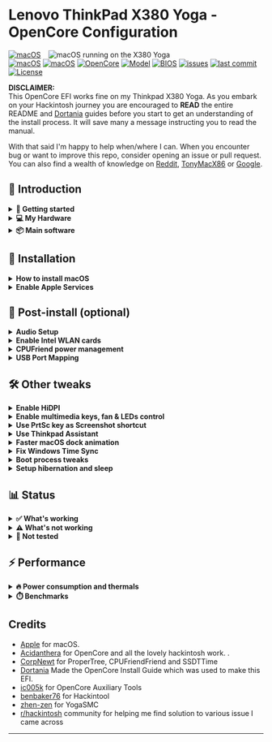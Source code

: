 # Lenovo ThinkPad X380 Yoga - OpenCore Configuration

<img align="right" src="https://p1-ofp.static.pub/medias/bWFzdGVyfHJvb3R8MzY5NzQ4fGltYWdlL3BuZ3xoMTEvaGMwLzE0NDQ4MTg0NTI0ODMwLnBuZ3wyZjE4MmQ5YmEyN2U1M2VhOTJkZDM4NzFjMTUzNDk2M2NmOGQ5OTQ2MjYxNTVlNjY3YmYxMTU4ZDM2Y2RmNjlk/lenovo-laptop-thinkpad-x380-2-in-1-hero.png" alt="macOS running on the X380 Yoga" width="425">

[![macOS](https://img.shields.io/badge/macOS-Ventura-brightgreen.svg?logo=apple)](https://developer.apple.com/documentation/macos-release-notes)
[![macOS](https://img.shields.io/badge/macOS-Sonoma-brightgreen.svg?logo=apple)](https://developer.apple.com/documentation/macos-release-notes)
[![macOS](https://img.shields.io/badge/macOS-Sequoia-brightgreen.svg?logo=apple)](https://developer.apple.com/documentation/macos-release-notes)
[![OpenCore](https://img.shields.io/badge/OpenCore-1.0.3-blue.svg)](https://github.com/acidanthera/OpenCorePkg)
[![Model](https://img.shields.io/badge/Model-20LJ-9cf)](https://psref.lenovo.com/syspool/Sys/PDF/ThinkPad/ThinkPad_X380_Yoga/ThinkPad_X380_Yoga_Spec.PDF)
[![BIOS](https://img.shields.io/badge/BIOS-1.41-blue)](https://pcsupport.lenovo.com/us/en/products/laptops-and-netbooks/thinkpad-x-series-laptops/thinkpad-x380-yoga/downloads/driver-list/component?name=BIOS%2FUEFI&id=5AC6A815-321D-440E-8833-B07A93E0428C)
[![issues](https://img.shields.io/github/issues/kotakbiasa/ThinkPad-X380-Yoga-Hackintosh-OpenCore)](https://github.com/kotakbiasa/ThinkPad-X380-Yoga-Hackintosh-OpenCore/issues)
[![last commit](https://img.shields.io/github/last-commit/kotakbiasa/ThinkPad-X380-Yoga-Hackintosh-OpenCore)](https://github.com/kotakbiasa/ThinkPad-X380-Yoga-Hackintosh-OpenCore)
[![License](https://img.shields.io/badge/license-MIT-purple.svg)](/LICENSE)

**DISCLAIMER:**  
This OpenCore EFI works fine on my Thinkpad X380 Yoga. 
As you embark on your Hackintosh journey you are encouraged to **READ** the entire README and [Dortania](https://dortania.github.io/getting-started/) guides before you start to get an understanding of the install process. It will save many a message instructing you to read the manual. 

With that said I'm happy to help when/where I can. When you encounter bug or want to improve this repo, consider opening an issue or pull request. You can also find a wealth of knowledge on [Reddit](https://www.reddit.com/r/hackintosh/), [TonyMacX86](https://www.tonymacx86.com) or [Google](https://www.google.com).

## 👋 Introduction

<details>  
<summary><strong>📖 Getting started</strong></summary>
</br>

**Meet the Bootloader:**

- [Why OpenCore](https://dortania.github.io/OpenCore-Install-Guide/why-oc.html)
- Dortania's [website](https://dortania.github.io)

**Recommended tools:**

- Plist editor [ProperTree](https://github.com/corpnewt/ProperTree)
- Handy-dandy ESP mounting script [MountEFI](https://github.com/corpnewt/MountEFI)
- Cross-platform GUI management tools for OpenCore [OCAT](https://github.com/ic005k/OCAuxiliaryTools)
- Py script that uses acidanthera's macserial to generate SMBIOS [GenSMBIOS](https://github.com/corpnewt/GenSMBIOS)
- The Swiss army knife of vanilla Hackintoshing [Hackintool](https://github.com/benbaker76/Hackintool)

**Resources**

- [OpenCore](https://github.com/acidanthera/OpenCorePkg)

</details>

<details> 
<summary><strong>💻 My Hardware</strong></summary>
</br>

| Category  | Component                                            | Note                                                         |
| --------- | ---------------------------------------------------- | ------------------------------------------------------------ |
| Type      | 20LJ                                                 |                                                              |
| CPU       | Intel(R) Core(TM) i5-8350U CPU @ 1.70GHz             |                                                              |
| GPU       | Intel UHD 620                                        |                                                              |
| SSD       | Lexar NM620 512GB M.2 NVMe SSD                       | Replaced cursed PM 981 which still doesn't work reliably. Read this [Anti-Hackintosh Buyers Guide - Storage](https://dortania.github.io/Anti-Hackintosh-Buyers-Guide/Storage.html)     |
| Screen    | 13.3" FHD 1920x1080                                  | Multi touch and pen* support working                         |
| Memory    | 16GB DDR4 2400Mhz                                    |                                                              |
| Camera    | 720p Camera + IR Camera                              |                                                              |
| Audio     | Conexant® CX8200                                     | I suggest trying several layout ID `3, 15, 21, 23, or 80`    |
| Touchoad  | ELAN v4 LEN2034 PS2 Interace                         |                                                              |
| Wifi & BT | Intel AC 8265 and Bluetooth                          | Use AirportItlwm for your macOS version and enjoy native Wi-Fi control. |
| Ethernet  | Intel I219-LM4 Gigabit Ethernet                      |                                                              | 
| Input     | PS2 Keyboard & I2CHID TrackPad (touchscreen and pen) | I'm using [YogaSMC](https://github.com/zhen-zen/YogaSMC) for media keys. The kext is in the folder but **you'll need to install the app.** |

</details>

<details>
<summary><strong>📦 Main software</strong></summary>

| Component     | Version |
| ------------- | ------- |
| macOS Sonoma  | 14.7.2  |
| OpenCore      | v1.0.3  |

</details>

## 📖 Installation

<details>  
<summary><strong>How to install macOS</strong></summary>
</br>

1. [Create an installation media](https://dortania.github.io/OpenCore-Install-Guide/installer-guide/#making-the-installer)
1. Download the [latest EFI folder](https://github.com/simprecicchiani/ThinkPad-T460s-macOS-OpenCore/releases) and copy it into the ESP partiton
1. Change your BIOS settings according to the table below
1. Boot from the USB installer (press `F12` to choose boot volume) and [start the installation process](https://dortania.github.io/OpenCore-Install-Guide/installation/installation-process.html#booting-the-opencore-usb)

### BIOS Config

| Menu     |                   |                                 | Setting     |
| -------- | ----------------- | ------------------------------- | ----------- |
| Config   | USB               | UEFI BIOS Support               | `Enable`    |
|          | Power             | Intel SpeedStep Technology      | `Enable`    |
|          |                   | CPU Power Management            | `Enable`    |
|          | CPU               | Hyper-Threading Technology      | `Enable`    |
| Security | Security Chip     |                                 | `Disable`   |
|          | Memory Protection | Execution Prevention            | `Enable`    |
|          | Virtualization    | Intel Virtualization Technology | `Enable`    |
|          |                   | Intel VT-d Feature              | `Enable`    |
|          | Anti-Theft        | Computrace                      | `Disable`   |
|          | Secure Boot       |                                 | `Disable`   |
|          | Intel SGX         |                                 | `Disable`   |
|          | Device Guard      |                                 | `Disable`   |
| Startup  | UEFI/Legacy Boot  |                                 | `UEFI Only` |
|          | CSM Support       |                                 | `No`        |
|          | Boot Mode         |                                 | `Quick`     |

</details>

<details>  
<summary><strong>Enable Apple Services</strong></summary>
</br>

Config to allow you to use Apple Services (such as iMessage)

> **🗒️Note:**
>
> If you (still) can't login to iMessage you may need to contact Apple Support to unblacklist your AppleID (You can try opening the Message app from terminal to check the log to see if you're getting a Customer Code error, which is an indication that your AppleID got blacklisted. [See more info here](https://dortania.github.io/OpenCore-Post-Install/universal/iservices.html#customer-code-error))

1. Download (or clone) [GenSMBIOS](https://github.com/corpnewt/GenSMBIOS) and run it in terminal
2. Type `3` to generate SMBIOS, then press <kbd>Enter</kbd>
3. Type `MacBookPro15,2 5`, then press <kbd>Enter</kbd>
4. Open `EFI/Config.plist` (I highly recommend using [ProperTree](https://github.com/corpnewt/ProperTree)) and navigate to `PlatformInfo -> Generic`
5. Add one of the script's result to `MLB`, `SystemSerialNumber`, and `SystemUUID`
7. Replace `ROM` with your MAC Address (`System Preferences -> Network -> Ethernet -> Advanced -> Hardware -> MAC Address`, then remove all the colons `:`). Or you can also try using a real Apple MAC Address
8. Save and Reboot
9. Check the Serial Number validity. Repeat step 5 and choose different result (or generate new set of SMBIOS) until you find invalid Serial Number
</details>

## 🧰 Post-install (optional)

<details>  
<summary><strong>Audio Setup</strong></summary>

The X380 Yoga has CX8200 for audio which requires the boot-arg **or** device property below. You can use the boot-args to initially setup your config.plist file as suggested in the guide or simply add the device property. Everything should work, built-in microphone, speakers, headphone jack and microphone. 

NVRAM:

| Key       | Value    |
| --------- | -------- |
| boot-args | alcid=23 |

DeviceProperties

| Key                        | Type       | Value        |
| -------------------------- | ---------- | ------------ |
| PciRoot(0x0)/Pci(0x1F,0x3) | Dictionary |              |
| layout-id                  | Data       | **0f000000** |

</details>

<details>  
<summary><strong>Enable Intel WLAN cards</strong></summary>
</br>

Although the Intel AC-8265 Card is compatible with both kexts (use either one or the other), there are Pros and Cons to both of them (check the [**FAQs**](https://openintelwireless.github.io/itlwm/FAQ.html#features) for other differences):

- **AirportItlwm**: (used in macOS Sonoma)
	- **Pro**: Can be used during macOS Setup/Recoveery which is not possible with `itlwm.kext`
	- **Pro**: Supports Location Services and "Find My Mac"
 	- **Pro**: Connects faster to Wi-Fi Hotspots than `itlwm.kext`
	- **Con**: Doesn't perform as well as `itlwm.kext`
	- **Con**: Can't connect to hidden WiFi Networks
	- **Con**: Requires the correct kext per macOS version, so running multiple version of macOS requires multiple versions of this kext controlled via `MinKernel` and `MaxKernel` settings

- **itlwm.kext** (used in Sequoia)
	- **Pro**: `itlwm.kext` works across _multiple_ versions of macOS
	- **Pro**: Loading webpages feels a lot quicker than with `AirportItlwm` 
	- **Pro**: Can connect to hidden WiFi Networks
 	- **Pro**: Does work with iMessage and FaceTime 	
	- **Con**: Requires [**HeliPort**](https://github.com/diepeterpan/HeliPort/releases) app to connect to Wi-Fi hotspots, so it can't be used during macOS Setup/Recovery
	- **Con**: Doesn't support Location Services

- Pre-compiled WiFi kexts for other versions of macOS can be found in the [Additional Files](hhttps://github.com/OpenIntelWireless/itlwm/releases) section! You will need them if you want to run other macOS versions than Sonoma or Sequioa!

> **🗒️Note:**
> 
> My config uses `AirportItlw.kext` by default since it allows accessing the internet during macOS installation (unlike `itlwm.kext` which requires an additional app to do so). Currently, AirportItlwm kexts for macOS Sequoia is included but you must patch, you can find how to patch [`see this`](https://osxlatitude.com/forums/topic/20330-wifi-in-sequoia-150-beta-patching-for-legacy-broadcom-wireless-cards/). If you want to use itlwm, disable AirportItlwm (all variants) and enable itlwm in the config.plist instead. Next, download the Helipad app, run it and add it to "Login Items" (in System Settings) so that it starts automatically with macOS.

</details>

<details>  
<summary><strong>CPUFriend power management</strong></summary>
<br>

Generate `CPUFriendDataProvider` or `ssdt_data.aml` (choose one) for your machine [here](https://github.com/acidanthera/CPUFriend) or use the ssd_data.aml file provided. My files are set for power conservation over performance. Highly recommended that you use power management.

</details>

<details> 
<summary><strong>USB Port Mapping</strong></summary>

While first port mapping I followed the [Dortania guide here](https://dortania.github.io/OpenCore-Post-Install/usb/#macos-and-the-15-port-limit) with USBInjectAll.kext install...  when doing so the internal USB ports did not show up and the cameras, touch screen, and bluetooth did not function. I noticed on the `USBmap tool` screen that RHUB was showing so I Googled it and it brought me back to the [Dortania guide here](https://dortania.github.io/OpenCore-Post-Install/usb/manual/manual.html#special-notes). I added the SSDT-RHUB.aml to the APCI folder rebooted and all the ports showed up. I then mapped the USB ports creating the included USBMap.kext file.

</details> 

## 🛠️ Other tweaks

<details>  
<summary><strong>Enable HiDPI</strong></summary>
</br>

1. [Disable SIP](https://dortania.github.io/OpenCore-Install-Guide/troubleshooting/troubleshooting.html#disabling-sip)
1. Run the following script in Terminal
   ```bash
   bash -c "$(curl -fsSL https://raw.githubusercontent.com/xzhih/one-key-hidpi/master/hidpi.sh)"
   ```
1. Follow the instructions, then reboot
1. Re-enable SIP (if desired)

Or try an [alternative method](https://github.com/bbhardin/A-Guide-to-MacOS-Scaled-Resolutions)

</details>

<details>  
<summary><strong>Enable multimedia keys, fan & LEDs control </strong></summary>
</br>

- Download [**YogaSMC-App**](https://github.com/zhen-zen/YogaSMC/files/14324664/Builds.zip) and mount it. This is a custom build which fixes the "Failed to open Preferences" [issue](https://github.com/zhen-zen/YogaSMC/issues/189) in Ventura and newer  
	- Double-click the YogaSMC **prefPane** to install it
	- Drag the `YogaSMC` app into the "Programs" folder and run it
	- Click on the icon (`⌥`) in the menu bar and select "Start at Login"
	- Now you can control performance profiles, fan speed and other settings
</details>

<details>  
<summary><strong>Use PrtSc key as Screenshot shortcut</strong></summary>
</br>

Super useful shortcut that I wish I had it on my previous MBP. Default is `⌘⇧5`.

1. Open SystemPreferences.app
1. Go under `Keyboard > Shortcuts > Screenshots`
1. Click on `Screenshot and recording options` field
1. Press `PrtSc` on your keyboard (it should came out as `F13`)

</details>

<details>
<summary><strong>Use Thinkpad Assistant </strong></summary>
</br>

1. Get a pair of Patch & SSDT from [Samples](./Tools/Thinkpad%20Assistant/Samples/SSDT-X380-KBRD.dsl) folder
2. Compile SSDT (ex. `iasl -vo SSDT-X380-KBRD.dsl`)
3. Copy `SSDT.aml` to EFI/OC/ACPI
4. Apply patch on `config.plst` with [OCAT](https://github.com/ic005k/OCAuxiliaryTools)
5. Download [Thinkpad Assistant](./Tools/Thinkpad%20Assistant/ThinkpadAssistant.dmg)
6. Extract & Copy to Applications folder
7. Start Thinkpad Assistant & Tick 'Launch on Login' in Menubar
8. Reboot

</details>

<details>  
<summary><strong>Faster macOS dock animation</strong></summary>
</br>

This enables auto-hide and speeds up the animation

1. Run the following script in Terminal
   ```bash
   defaults write com.apple.dock autohide-delay -float 0; defaults write com.apple.dock autohide-time-modifier -float 0.5; killall Dock
   ```
   </details>

<details>  
<summary><strong>Fix Windows Time Sync</strong></summary>
</br>

`RealTimeIsUniversal` registry key still works in Windows 8, 10, and 11! Just tested it by myself. The instructions to use this method are explained lot of times everywhere, for example in this answer.

I will replicate the answer here:

`Win+S`, `regedit`, `Enter`.

Navigate to the key:

`HKEY_LOCAL_MACHINE\SYSTEM\CurrentControlSet\Control\TimeZoneInformation`.
Create new `DWORD (32-bit) Value`, name it `RealTimeIsUniversal`. Set its value to `1`.

After this is done, just reboot your machine. After it is up and running again, let Windows set time automatically (click on the current time in tray, `Date and Time` `Settings` > `Set Time Automatically`), this time it will not mess with it.
</details>

<details>  
<summary><strong>Boot process tweaks</strong></summary>
</br>

| Menu |       |            | Setting    | What does it do?     |
| :--- | :---- | :--------- | :--------- | :------------------- |
| Misc | Boot  | ShowPicker | `False`    | Skip bootloader page |
| UEFI | Audio | PlayChime  | `Disabled` | Always silent boot   |

</details>

<details>  
<summary><strong>Setup hibernation and sleep</strong></summary>
</br>

[Script](https://www.tonymacx86.com/threads/release-sleeponlowbattery-solb.264785) that performs auto sleep/hibernate at low battery.

1. Open terminal
1. Enter commands below one by one

   Settings for AC:

   ```
   sudo pmset -c standby 1
   sudo pmset -c hibernatemode 0
   ```

   Setting for battery:

   ```
   sudo pmset -b standby 1
   sudo pmset -b standbydelayhigh 900
   sudo pmset -b standbydelaylow 60
   sudo pmset -b hibernatemode 25
   sudo pmset -b highstandbythreshold 70
   ```

   Settings for all:

   ```
   sudo pmset -a acwake 0
   sudo pmset -a lidwake 1
   sudo pmset -a powernap 0
   ```

To restore default system settings run

```
sudo pmset restoredefaults
```

<details>  
<summary><strong>Advanced energy management</strong></summary>

`acwake`: wake the machine when power source (AC/battery) is changed (value = 0/1)

`lidwake`: wake the machine when the laptop lid (or clamshell) is opened (value = 0/1)

`powernap`: enable/disable Power Nap on supported machines (value = 0/1)

`standbydelayhigh` and `standbydelaylow` specify the delay, in seconds,
before writing the hibernation image to disk and powering off memory for Standby.
standbydelayhigh is used when the remaining battery capacity is above `highstandbythreshold`(has a default value of 50 percent),
and standbydelaylow is used when the remaining battery capacity is below highstandbythreshold.

`hibernatemode` supports values of 0, 3, or 25. To disable hibernation, set hibernatemode to 0.  
`hibernatemode` = 0 by default on desktops. The system will not back memory up to persistent storage. The system must wake from the contents of memory; the system will lose context on power loss.  
`hibernatemode` = 3 by default on portables. The system will store a copy of memory to persistent storage (the disk), and will power memory during sleep. The system will wake from memory, unless a power loss forces it to restore from hibernate image.  
`hibernatemode` = 25 is only settable via pmset. The system will store a copy of memory to persistent storage (the disk), and will remove power to memory. The system will restore from disk image. If you want "hibernation" - slower sleeps, slower wakes, and better battery life, you should use this setting.

[Source](https://www.dssw.co.uk/reference/pmset.html)

</details>
</br>
</details>

## 📊 Status

<details>  
<summary><strong>✅ What's working</strong></summary>
</br>

- [x] Intel HD 620 Graphics `incuding graphics acceleration`
- [x] Battery management
- [x] USB ports
- [x] Internal camera `working fine on FaceTime, Skype, Zoom and others`
- [x] Sleep / Wake / Shutdown / Reboot
- [X] Intel WiFi & Bluetooth (thanks to [itlwn](https://github.com/OpenIntelWireless/itlwm) & [Heliport](https://github.com/OpenIntelWireless/HeliPort) )
- [x] iMessage, FaceTime, App Store, iTunes Store `Please generate your own SMBIOS`
- [x] Speakers and headphones combo jack
- [x] Microphone
- [x] Keyboard map and hotkeys with [YogaSMC](https://github.com/zhen-zen/YogaSMC)
- [x] Multi-Touch Screen `Touchscreen just feel more natural than using Touchpad (Touchpad gesture enabled). Pen also working`
- [x] SIP and FileVault 2 can be turned on
- [x] Micro SD Card Reader `slow r/w speed but works`

</details>

<details>  
<summary><strong>⚠️ What's not working</strong></summary>
</br>

- [ ] Safari DRM `Use Chromium engine to watch Apple TV+, Amazon Prime Video, Netflix and others`
- [ ] Fingerprint reader - `No. Don't expect macOS driver any time soon.`
- [ ] Samsung PM 981 NVME drive - `Still unstable. Could work for some, not for others. See `[Anti-Hackintosh Buyers Guide - Storage](https://dortania.github.io/Anti-Hackintosh-Buyers-Guide/Storage.html)
- [ ] Sidecar Wireless `doesn't work without apple native WIFI card`

</details>

<details>  
<summary><strong>🔄 Not tested</strong></summary>
</br>

- [ ] Apple Watch Unlock
- [ ] WWAN
- [ ] AirDrop
- [ ] HDMI
- [ ] Thunderbolt

</details>

## ⚡ Performance

<details>  
<summary><strong>🔥 Power consumption and thermals</strong></summary>
</br>

Sequoia
| Idle State                     | Max Frequency                  | 2 Thread Frequency             | All Thread Frequency           | GPU Max Frequency              |
| ------------------------------ | ------------------------------ | ------------------------------ | ------------------------------ | ------------------------------ |
| ![](/Images/ipg-idle-freq.png) | ![](./Images/ipg-max-freq.png) | ![](./Images/ipg-two-freq.png) | ![](./Images/ipg-all-freq.png) | ![](./Images/ipg-gpu-freq.png) |

Sonoma
| Idle State                     | Max Frequency                  | 2 Thread Frequency             | All Thread Frequency           | GPU Max Frequency              |
| ------------------------------ | ------------------------------ | ------------------------------ | ------------------------------ | ------------------------------ |
| ![](/Images/ipg-idle-freq-sonoma.png) | ![](./Images/ipg-max-freq-sonoma.png) | ![](./Images/ipg-two-freq-sonoma.png) | ![](./Images/ipg-all-freq-sonoma.png) | ![](./Images/ipg-gpu-freq-sonoma.png) |
</details>

<details>  
<summary><strong>⏱️ Benchmarks</strong></summary>
</br>

| CPU         | Single-Core | Multi-Core |
| :---------- | ----------: | ---------: |
| Geekbench 5 |         686 |       2810 |
| **GPU**     |  **OpenCL** |  **Metal** |
| Geekbench 5 |        4351 |       4051 |
<small>macOS Seqoia 15.1, EFI release 1.0.2, CPU: i5-8350U</small>

| CPU         | Single-Core | Multi-Core |
| :---------- | ----------: | ---------: |
| Geekbench 5 |         755 |       2479 |
| **GPU**     |  **OpenCL** |  **Metal** |
| Geekbench 5 |        2819 |       2471 |
<small>macOS Sonoma14.7.2, EFI release 1.0.3, CPU: i5-8350U</small>
</details>

## Credits

- [Apple](https://apple.com) for macOS.
- [Acidanthera](https://github.com/acidanthera) for OpenCore and all the lovely hackintosh work.
.
- [CorpNewt](https://github.com/corpnewt) for ProperTree, CPUFriendFriend and SSDTTime
- [Dortania](https://dortania.github.io/OpenCore-Install-Guide/) Made the OpenCore Install Guide which was used to make this EFI.
- [ic005k](https://github.com/ic005k/OCAuxiliaryTools) for OpenCore Auxiliary Tools
- [benbaker76](https://github.com/benbaker76/Hackintool) for Hackintool
- [zhen-zen](https://github.com/zhen-zen/YogaSMC) for YogaSMC
- [r/hackintosh](https://www.reddit.com/r/hackintosh/) community for helping me find solution to various issue I came across
---
